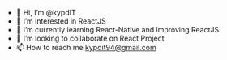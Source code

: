 - 👋 Hi, I’m @kypdIT
- 👀 I’m interested in ReactJS
- 🌱 I’m currently learning React-Native and improving ReactJS
- 💞️ I’m looking to collaborate on React Project
- 📫 How to reach me kypdit94@gmail.com

<!---
kypdIT/kypdIT is a ✨ special ✨ repository because its `README.md` (this file) appears on your GitHub profile.
You can click the Preview link to take a look at your changes.
--->
